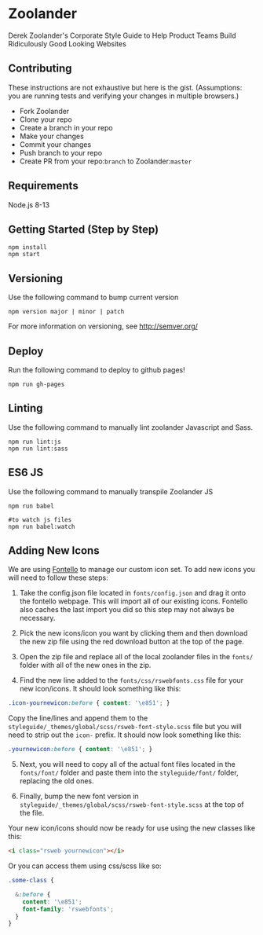 # Zoolander

Derek Zoolander's Corporate Style Guide to Help Product Teams Build Ridiculously Good Looking Websites

## Contributing

These instructions are not exhaustive but here is the gist. (Assumptions: you are running tests and verifying your
changes in multiple browsers.)

* Fork Zoolander
* Clone your repo
* Create a branch in your repo
* Make your changes
* Commit your changes
* Push branch to your repo
* Create PR from your repo:`branch` to Zoolander:`master`

## Requirements

Node.js 8-13

## Getting Started (Step by Step)

```
npm install
npm start
```

## Versioning

Use the following command to bump current version

```
npm version major | minor | patch
```

For more information on versioning, see http://semver.org/

## Deploy

Run the following command to deploy to github pages!

```
npm run gh-pages
```

## Linting

Use the following command to manually lint zoolander Javascript and Sass.

```
npm run lint:js
npm run lint:sass
```

## ES6 JS

Use the following command to manually transpile Zoolander JS

```shell
npm run babel

#to watch js files
npm run babel:watch
```

## Adding New Icons

We are using [Fontello](http://fontello.com/) to manage our custom icon set. To add new icons you will need to follow these steps:

1. Take the config.json file located in ```fonts/config.json``` and drag it onto the fontello webpage. This will import all of our existing icons. Fontello also caches the last import you did so this step may not always be necessary.

2. Pick the new icons/icon you want by clicking them and then download the new zip file using the red download button at the top of the page.

3. Open the zip file and replace all of the local zoolander files in the ```fonts/``` folder with all of the new ones in the zip.

4. Find the new line added to the ```fonts/css/rswebfonts.css``` file for your new icon/icons. It should look something like this:
```css
.icon-yournewicon:before { content: '\e851'; }
```
Copy the line/lines and append them to the ```styleguide/_themes/global/scss/rsweb-font-style.scss``` file but you will need to strip out the ```icon-``` prefix. It should now look something like this:
```css
.yournewicon:before { content: '\e851'; }
```

5. Next, you will need to copy all of the actual font files located in the ```fonts/font/``` folder and paste them into the ```styleguide/font/``` folder, replacing the old ones.

6. Finally, bump the new font version in ```styleguide/_themes/global/scss/rsweb-font-style.scss``` at the top of the file.

Your new icon/icons should now be ready for use using the new classes like this:
```html
<i class="rsweb yournewicon"></i>
```

Or you can access them using css/scss like so:
```scss
.some-class {

  &:before {
    content: '\e851';
    font-family: 'rswebfonts';
  }
}
```
